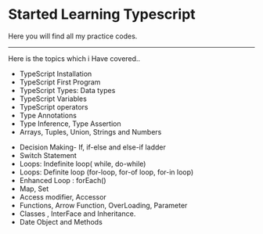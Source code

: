 <h1>Started Learning Typescript</h1>
<P>Here you will find all my practice codes.</P>

<hr>
<P>Here is the topics which i Have covered..</P>
<div class="row">
  <div class="col-6">
    <ul>
      <li>TypeScript Installation</li>
      <li>TypeScript First Program</li>
      <li>TypeScript Types: Data types</li>
      <li>TypeScript Variables</li>
      <li>TypeScript operators</li>
      <li>Type Annotations</li>
      <li>Type Inference, Type Assertion</li>
      <li>Arrays, Tuples, Union, Strings and Numbers</li>
    </ul>
  </div>
  <div class="col-6">
    <ul>
      <li>Decision Making- If, if-else and else-if ladder</li>
      <li>Switch Statement</li>
      <li>Loops: Indefinite loop( while, do-while)</li>
      <li>Loops: Definite loop (for-loop, for-of loop, for-in loop)</li>
      <li>Enhanced Loop : forEach()</li>
      <li>Map, Set</li>
      <li>Access modifier, Accessor</li>
      <li>Functions, Arrow Function, OverLoading, Parameter</li>
      <li>Classes , InterFace and Inheritance.</li>
      <li>Date Object and Methods</li>
    </ul>
  </div>
</div>
  
